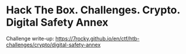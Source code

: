 # Hack The Box. Challenges. Crypto. Digital Safety Annex

Challenge write-up: https://7rocky.github.io/en/ctf/htb-challenges/crypto/digital-safety-annex
